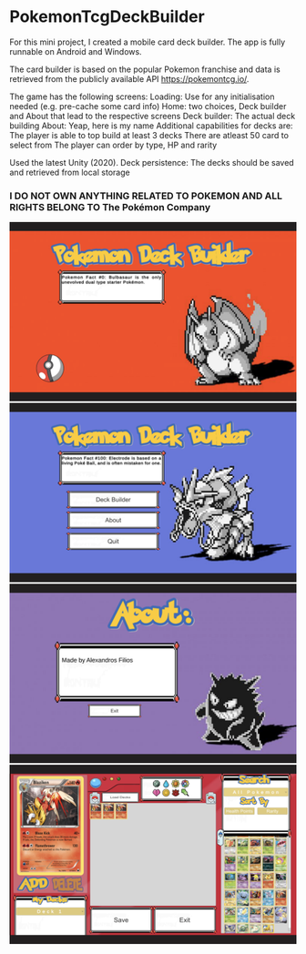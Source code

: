 # PokemonTcgDeckBuilder

For this mini project, I created a mobile card deck builder. The app is fully runnable on Android and Windows.

The card builder is based on the popular Pokemon franchise and data is retrieved from the publicly available API  https://pokemontcg.io/.

The game has the following screens:
Loading: Use for any initialisation needed (e.g. pre-cache some card info)
Home: two choices, Deck builder and About that lead to the respective screens
Deck builder: The actual deck building
About: Yeap, here is my name
Additional capabilities for decks are:
The player is able to top build at least 3 decks
There are atleast 50 card to select from
The player can order by type, HP and rarity

Used the latest Unity (2020).
Deck persistence: The decks should be saved and retrieved from local storage 

### I DO NOT OWN ANYTHING RELATED TO POKEMON AND ALL RIGHTS BELONG TO The Pokémon Company ###


<img src="LoadingScreen.png"/>

<img src="HomeScreen.png"/>

<img src="AboutScreen.png"/>

<img src="DeckBuilderScreen.png"/>

